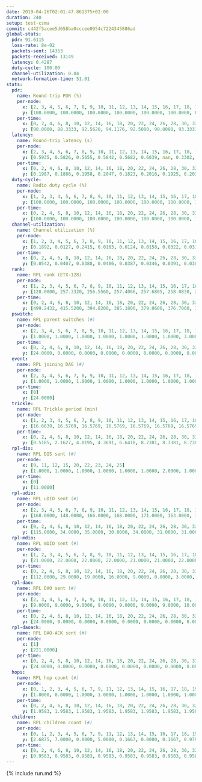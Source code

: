 ```yaml
---
date: 2019-04-26T02:01:47.861375+02:00
duration: 240
setup: test-csma
commit: c442f5acee5d658ba0cccee0954c7224345886ad
global-stats:
  pdr: 91.6115
  loss-rate: 8e-02
  packets-sent: 14353
  packets-received: 13149
  latency: 0.4287
  duty-cycle: 100.00
  channel-utilization: 0.04
  network-formation-time: 51.01
stats:
  pdr:
    name: Round-trip PDR (%)
    per-node:
      x: [2, 3, 4, 5, 6, 7, 8, 9, 10, 11, 12, 13, 14, 15, 16, 17, 18, 19, 20, 21, 22, 23, 24, 25]
      y: [100.0000, 100.0000, 100.0000, 100.0000, 100.0000, 100.0000, 0.0000, 99.8331, 0.0000, 100.0000, 100.0000, 100.0000, 100.0000, 100.0000, 100.0000, 100.0000, 100.0000, 100.0000, 100.0000, 100.0000, 100.0000, 100.0000, 100.0000, 100.0000]
    per-time:
      x: [0, 2, 4, 6, 8, 10, 12, 14, 16, 18, 20, 22, 24, 26, 28, 30, 32, 34, 36, 38, 40, 42, 44, 46, 48, 50, 52, 54, 56, 58, 60, 62, 64, 66, 68, 70, 72, 74, 76, 78, 80, 82, 84, 86, 88, 90, 92, 94, 96, 98, 100, 102, 104, 106, 108, 110, 112, 114, 116, 118, 120, 122, 124, 126, 128, 130, 132, 134, 136, 138, 140, 142, 144, 146, 148, 150, 152, 154, 156, 158, 160, 162, 164, 166, 168, 170, 172, 174, 176, 178, 180, 182, 184, 186, 188, 190, 192, 194, 196, 198, 200, 202, 204, 206, 208, 210, 212, 214, 216, 218, 220, 222, 224, 226, 228, 230, 232, 234, 236, 238, 240]
      y: [90.0000, 88.3333, 92.5620, 94.1176, 92.5000, 90.0000, 93.3333, 88.3333, 91.6667, 90.8333, 90.8333, 91.6667, 89.1667, 95.8333, 90.9091, 94.1176, 94.1667, 92.5000, 95.8333, 90.0000, 93.3333, 92.5000, 90.0000, 91.6667, 92.5000, 90.9091, 90.0000, 92.5000, 90.0000, 95.8333, 89.1667, 90.8333, 89.1667, 89.1667, 92.4370, 89.2562, 85.8333, 90.0000, 89.1667, 89.0756, 95.8678, 94.1667, 89.1667, 90.8333, 85.7143, 87.5000, 89.2562, 92.5000, 91.6667, 91.6667, 90.7563, 95.0413, 92.5000, 90.0000, 87.3950, 90.9091, 89.0756, 93.3884, 90.0000, 94.1176, 89.1667, 90.0000, 90.9091, 90.0000, 93.3333, 93.3333, 93.3333, 95.8333, 90.8333, 88.3333, 86.6667, 88.3333, 95.0000, 92.5000, 93.3333, 94.1667, 95.0000, 90.0000, 91.6667, 93.3333, 93.3333, 88.3333, 92.5000, 90.0000, 93.3333, 91.6667, 92.5000, 94.1667, 95.0000, 93.3333, 88.3333, 92.5000, 90.8333, 92.5000, 92.5000, 90.0000, 90.8333, 91.6667, 91.6667, 90.0000, 95.0000, 95.8333, 87.5000, 90.0000, 88.3333, 90.8333, 93.3333, 92.5000, 94.1667, 94.1667, 95.0000, 92.5000, 90.0000, 91.6667, 95.0000, 95.0000, 91.6667, 93.3333, 93.3333, 93.0556, null]
  latency:
    name: Round-trip latency (s)
    per-node:
      x: [2, 3, 4, 5, 6, 7, 8, 9, 10, 11, 12, 13, 14, 15, 16, 17, 18, 19, 20, 21, 22, 23, 24, 25]
      y: [0.5935, 0.5826, 0.5655, 0.5842, 0.5682, 0.6039, nan, 0.3302, nan, 0.3367, 0.3430, 0.3332, 0.3103, 0.3443, 0.3616, 0.3557, 0.3322, 0.4287, 0.3867, 0.3984, 0.4154, 0.3921, 0.4308, 0.4171]
    per-time:
      x: [0, 2, 4, 6, 8, 10, 12, 14, 16, 18, 20, 22, 24, 26, 28, 30, 32, 34, 36, 38, 40, 42, 44, 46, 48, 50, 52, 54, 56, 58, 60, 62, 64, 66, 68, 70, 72, 74, 76, 78, 80, 82, 84, 86, 88, 90, 92, 94, 96, 98, 100, 102, 104, 106, 108, 110, 112, 114, 116, 118, 120, 122, 124, 126, 128, 130, 132, 134, 136, 138, 140, 142, 144, 146, 148, 150, 152, 154, 156, 158, 160, 162, 164, 166, 168, 170, 172, 174, 176, 178, 180, 182, 184, 186, 188, 190, 192, 194, 196, 198, 200, 202, 204, 206, 208, 210, 212, 214, 216, 218, 220, 222, 224, 226, 228, 230, 232, 234, 236, 238, 240]
      y: [0.1987, 0.1886, 0.1958, 0.2047, 0.1823, 0.2016, 0.1925, 0.2034, 0.1898, 0.2070, 0.1989, 0.2005, 0.1946, 0.2066, 0.1975, 0.1960, 0.1909, 0.1840, 0.1990, 0.1929, 0.1952, 0.1927, 0.1787, 0.1942, 0.2050, 0.1760, 0.1872, 0.1888, 0.1840, 0.1818, 0.1819, 0.1779, 0.1860, 0.1879, 0.1761, 0.1878, 0.2004, 0.1782, 0.1878, 0.1929, 0.1901, 0.1838, 0.1862, 0.1892, 0.1987, 0.1940, 0.1873, 0.1960, 0.1795, 0.1906, 0.1850, 0.1849, 0.1773, 0.1866, 0.1958, 0.1937, 0.1903, 0.1872, 0.1841, 0.1784, 0.1883, 0.1906, 0.1843, 0.4866, 0.3969, 0.4303, 0.4769, 0.3641, 0.4158, 0.4831, 0.4593, 0.4592, 0.3873, 0.4920, 0.5065, 0.4762, 0.4286, 0.4411, 0.4335, 0.4850, 0.4539, 0.4604, 0.4040, 0.4003, 0.5187, 0.4453, 0.4367, 0.4999, 0.3773, 0.4024, 0.4244, 0.5333, 0.4885, 0.4655, 0.4175, 0.4147, 0.4682, 0.5906, 0.4389, 0.4868, 0.8250, 1.1723, 1.1508, 1.1582, 1.1443, 1.1499, 1.1616, 1.1644, 1.1450, 1.1545, 1.1557, 1.1597, 1.1583, 1.1499, 1.1595, 1.1593, 1.1481, 1.1499, 1.1623, 1.1506, null]
  duty-cycle:
    name: Radio duty cycle (%)
    per-node:
      x: [1, 2, 3, 4, 5, 6, 7, 8, 9, 10, 11, 12, 13, 14, 15, 16, 17, 18, 19, 20, 21, 22, 23, 24, 25]
      y: [100.0000, 100.0000, 100.0000, 100.0000, 100.0000, 100.0000, 100.0000, 100.0000, 100.0000, 100.0000, 100.0000, 100.0000, 100.0000, 100.0000, 100.0000, 100.0000, 100.0000, 100.0000, 100.0000, 100.0000, 100.0000, 100.0000, 100.0000, 100.0000, 100.0000]
    per-time:
      x: [0, 2, 4, 6, 8, 10, 12, 14, 16, 18, 20, 22, 24, 26, 28, 30, 32, 34, 36, 38, 40, 42, 44, 46, 48, 50, 52, 54, 56, 58, 60, 62, 64, 66, 68, 70, 72, 74, 76, 78, 80, 82, 84, 86, 88, 90, 92, 94, 96, 98, 100, 102, 104, 106, 108, 110, 112, 114, 116, 118, 120, 122, 124, 126, 128, 130, 132, 134, 136, 138, 140, 142, 144, 146, 148, 150, 152, 154, 156, 158, 160, 162, 164, 166, 168, 170, 172, 174, 176, 178, 180, 182, 184, 186, 188, 190, 192, 194, 196, 198, 200, 202, 204, 206, 208, 210, 212, 214, 216, 218, 220, 222, 224, 226, 228, 230, 232, 234, 236, 238]
      y: [100.0000, 100.0000, 100.0000, 100.0000, 100.0000, 100.0000, 100.0000, 100.0000, 100.0000, 100.0000, 100.0000, 100.0000, 100.0000, 100.0000, 100.0000, 100.0000, 100.0000, 100.0000, 100.0000, 100.0000, 100.0000, 100.0000, 100.0000, 100.0000, 100.0000, 100.0000, 100.0000, 100.0000, 100.0000, 100.0000, 100.0000, 100.0000, 100.0000, 100.0000, 100.0000, 100.0000, 100.0000, 100.0000, 100.0000, 100.0000, 100.0000, 100.0000, 100.0000, 100.0000, 100.0000, 100.0000, 100.0000, 100.0000, 100.0000, 100.0000, 100.0000, 100.0000, 100.0000, 100.0000, 100.0000, 100.0000, 100.0000, 100.0000, 100.0000, 100.0000, 100.0000, 100.0000, 100.0000, 100.0000, 100.0000, 100.0000, 100.0000, 100.0000, 100.0000, 100.0000, 100.0000, 100.0000, 100.0000, 100.0000, 100.0000, 100.0000, 100.0000, 100.0000, 100.0000, 100.0000, 100.0000, 100.0000, 100.0000, 100.0000, 100.0000, 100.0000, 100.0000, 100.0000, 100.0000, 100.0000, 100.0000, 100.0000, 100.0000, 100.0000, 100.0000, 100.0000, 100.0000, 100.0000, 100.0000, 100.0000, 100.0000, 100.0000, 100.0000, 100.0000, 100.0000, 100.0000, 100.0000, 100.0000, 100.0000, 100.0000, 100.0000, 100.0000, 100.0000, 100.0000, 100.0000, 100.0000, 100.0000, 100.0000, 100.0000, 100.0000]
  channel-utilization:
    name: Channel utilization (%)
    per-node:
      x: [1, 2, 3, 4, 5, 6, 7, 8, 9, 10, 11, 12, 13, 14, 15, 16, 17, 18, 19, 20, 21, 22, 23, 24, 25]
      y: [0.1892, 0.0127, 0.2415, 0.0163, 0.0124, 0.0158, 0.0322, 0.0312, 0.0146, 0.0303, 0.0149, 0.0136, 0.0139, 0.0138, 0.0352, 0.0399, 0.0448, 0.0776, 0.0167, 0.0141, 0.0134, 0.0133, 0.0156, 0.0135, 0.0145]
    per-time:
      x: [0, 2, 4, 6, 8, 10, 12, 14, 16, 18, 20, 22, 24, 26, 28, 30, 32, 34, 36, 38, 40, 42, 44, 46, 48, 50, 52, 54, 56, 58, 60, 62, 64, 66, 68, 70, 72, 74, 76, 78, 80, 82, 84, 86, 88, 90, 92, 94, 96, 98, 100, 102, 104, 106, 108, 110, 112, 114, 116, 118, 120, 122, 124, 126, 128, 130, 132, 134, 136, 138, 140, 142, 144, 146, 148, 150, 152, 154, 156, 158, 160, 162, 164, 166, 168, 170, 172, 174, 176, 178, 180, 182, 184, 186, 188, 190, 192, 194, 196, 198, 200, 202, 204, 206, 208, 210, 212, 214, 216, 218, 220, 222, 224, 226, 228, 230, 232, 234, 236, 238]
      y: [0.0542, 0.0407, 0.0388, 0.0406, 0.0387, 0.0346, 0.0391, 0.0386, 0.0383, 0.0372, 0.0401, 0.0364, 0.0391, 0.0381, 0.0539, 0.0360, 0.0376, 0.0370, 0.0377, 0.0402, 0.0375, 0.0397, 0.0336, 0.0360, 0.0387, 0.0385, 0.0352, 0.0388, 0.0435, 0.0378, 0.0353, 0.0344, 0.0377, 0.0376, 0.0362, 0.0363, 0.0375, 0.0340, 0.0358, 0.0352, 0.0378, 0.0390, 0.0416, 0.0392, 0.0372, 0.0386, 0.0372, 0.0368, 0.0363, 0.0366, 0.0372, 0.0403, 0.0379, 0.0345, 0.0347, 0.0379, 0.0364, 0.0432, 0.0365, 0.0376, 0.0357, 0.0361, 0.0371, 0.0343, 0.0391, 0.0382, 0.0390, 0.0389, 0.0414, 0.0380, 0.0364, 0.0433, 0.0377, 0.0373, 0.0364, 0.0364, 0.0400, 0.0394, 0.0357, 0.0393, 0.0356, 0.0361, 0.0379, 0.0409, 0.0359, 0.0400, 0.0410, 0.0370, 0.0374, 0.0412, 0.0360, 0.0340, 0.0369, 0.0368, 0.0375, 0.0390, 0.0348, 0.0381, 0.0369, 0.0344, 0.0443, 0.0407, 0.0391, 0.0365, 0.0380, 0.0355, 0.0358, 0.0389, 0.0342, 0.0405, 0.0360, 0.0392, 0.0379, 0.0353, 0.0446, 0.0358, 0.0407, 0.0360, 0.0383, 0.0393]
  rank:
    name: RPL rank (ETX-128)
    per-node:
      x: [1, 2, 3, 4, 5, 6, 7, 8, 9, 10, 11, 12, 13, 14, 15, 16, 17, 18, 19, 20, 21, 22, 23, 24, 25]
      y: [128.0000, 257.3320, 256.5560, 257.4066, 257.6805, 258.0830, 257.8714, 257.4025, 388.9053, 259.3776, 387.7521, 388.7769, 386.5726, 390.3942, 385.9004, 386.6390, 385.3444, 389.9668, 516.3580, 516.6872, 517.6008, 517.2158, 522.2573, 542.2397, 522.5187]
    per-time:
      x: [0, 2, 4, 6, 8, 10, 12, 14, 16, 18, 20, 22, 24, 26, 28, 30, 32, 34, 36, 38, 40, 42, 44, 46, 48, 50, 52, 54, 56, 58, 60, 62, 64, 66, 68, 70, 72, 74, 76, 78, 80, 82, 84, 86, 88, 90, 92, 94, 96, 98, 100, 102, 104, 106, 108, 110, 112, 114, 116, 118, 120, 122, 124, 126, 128, 130, 132, 134, 136, 138, 140, 142, 144, 146, 148, 150, 152, 154, 156, 158, 160, 162, 164, 166, 168, 170, 172, 174, 176, 178, 180, 182, 184, 186, 188, 190, 192, 194, 196, 198, 200, 202, 204, 206, 208, 210, 212, 214, 216, 218, 220, 222, 224, 226, 228, 230, 232, 234, 236, 238]
      y: [499.2432, 415.5200, 394.8200, 385.1800, 379.0600, 376.7000, 375.9600, 375.0800, 376.3400, 376.3400, 376.3800, 376.3200, 376.1200, 376.2200, 376.8800, 377.4200, 377.5294, 372.2000, 371.7600, 371.7600, 371.8000, 372.1000, 372.9200, 371.1000, 370.0200, 369.8200, 369.9200, 369.6000, 369.8600, 369.8600, 370.2400, 370.1600, 371.5200, 370.9400, 369.3800, 369.1200, 369.8800, 370.2400, 369.6000, 369.4200, 369.7000, 370.8200, 370.7600, 370.9800, 371.0800, 371.5400, 370.9400, 370.9600, 371.2600, 371.1800, 371.8800, 371.5400, 371.2800, 371.7200, 372.3000, 379.0755, 369.7400, 369.9800, 369.7600, 369.5400, 369.6400, 369.5800, 370.1000, 370.0600, 369.3000, 369.6400, 369.4800, 370.0200, 369.4400, 369.4800, 369.8400, 370.5400, 370.4400, 370.5800, 373.2157, 372.8800, 373.4000, 373.0400, 373.2800, 373.3400, 373.2745, 373.0600, 373.5686, 371.0400, 370.2600, 371.3800, 370.7600, 370.2200, 369.5400, 368.9200, 369.0200, 368.7800, 369.2200, 369.5000, 369.8400, 371.6400, 370.7600, 371.3200, 370.8800, 370.7600, 370.2308, 369.6000, 369.5000, 369.5000, 370.1400, 369.9200, 369.6200, 369.5800, 369.8800, 369.9000, 369.0400, 370.1200, 370.4200, 370.0600, 370.2000, 370.5000, 372.7647, 369.3200, 372.3922, 369.1800]
  pswitch:
    name: RPL parent switches (#)
    per-node:
      x: [2, 3, 4, 5, 6, 7, 8, 9, 10, 11, 12, 13, 14, 15, 16, 17, 18, 19, 20, 21, 22, 23, 24, 25]
      y: [1.0000, 1.0000, 1.0000, 1.0000, 1.0000, 1.0000, 1.0000, 3.0000, 1.0000, 2.0000, 2.0000, 1.0000, 1.0000, 1.0000, 1.0000, 1.0000, 1.0000, 3.0000, 3.0000, 3.0000, 1.0000, 1.0000, 2.0000, 1.0000]
    per-time:
      x: [0, 2, 4, 6, 8, 10, 12, 14, 16, 18, 20, 22, 24, 26, 28, 30, 32, 34, 36, 38, 40, 42, 44, 46, 48, 50, 52, 54, 56, 58, 60, 62, 64, 66, 68, 70, 72, 74, 76, 78, 80, 82, 84, 86, 88, 90, 92, 94, 96, 98, 100, 102, 104, 106, 108, 110, 112, 114, 116, 118, 120, 122, 124, 126, 128, 130, 132, 134, 136, 138, 140, 142, 144, 146, 148, 150, 152, 154, 156, 158, 160, 162, 164, 166, 168, 170, 172, 174, 176, 178, 180, 182, 184, 186, 188, 190, 192, 194, 196, 198, 200, 202, 204, 206, 208, 210, 212, 214, 216, 218, 220, 222, 224, 226, 228, 230, 232, 234, 236]
      y: [24.0000, 0.0000, 0.0000, 0.0000, 0.0000, 0.0000, 0.0000, 0.0000, 0.0000, 0.0000, 0.0000, 0.0000, 0.0000, 0.0000, 0.0000, 0.0000, 1.0000, 0.0000, 0.0000, 0.0000, 0.0000, 0.0000, 0.0000, 0.0000, 0.0000, 0.0000, 0.0000, 0.0000, 0.0000, 0.0000, 0.0000, 0.0000, 0.0000, 0.0000, 0.0000, 0.0000, 0.0000, 0.0000, 0.0000, 0.0000, 0.0000, 0.0000, 0.0000, 0.0000, 0.0000, 0.0000, 0.0000, 0.0000, 0.0000, 0.0000, 0.0000, 0.0000, 0.0000, 0.0000, 0.0000, 3.0000, 0.0000, 0.0000, 0.0000, 0.0000, 0.0000, 0.0000, 0.0000, 0.0000, 0.0000, 0.0000, 0.0000, 0.0000, 0.0000, 0.0000, 0.0000, 0.0000, 0.0000, 0.0000, 1.0000, 0.0000, 0.0000, 0.0000, 0.0000, 0.0000, 1.0000, 0.0000, 1.0000, 0.0000, 0.0000, 0.0000, 0.0000, 0.0000, 0.0000, 0.0000, 0.0000, 0.0000, 0.0000, 0.0000, 0.0000, 0.0000, 0.0000, 0.0000, 0.0000, 0.0000, 2.0000, 0.0000, 0.0000, 0.0000, 0.0000, 0.0000, 0.0000, 0.0000, 0.0000, 0.0000, 0.0000, 0.0000, 0.0000, 0.0000, 0.0000, 0.0000, 1.0000, 0.0000, 1.0000]
  event:
    name: RPL joining DAG (#)
    per-node:
      x: [2, 3, 4, 5, 6, 7, 8, 9, 10, 11, 12, 13, 14, 15, 16, 17, 18, 19, 20, 21, 22, 23, 24, 25]
      y: [1.0000, 1.0000, 1.0000, 1.0000, 1.0000, 1.0000, 1.0000, 1.0000, 1.0000, 1.0000, 1.0000, 1.0000, 1.0000, 1.0000, 1.0000, 1.0000, 1.0000, 1.0000, 1.0000, 1.0000, 1.0000, 1.0000, 1.0000, 1.0000]
    per-time:
      x: [0]
      y: [24.0000]
  trickle:
    name: RPL Trickle period (min)
    per-node:
      x: [1, 2, 3, 4, 5, 6, 7, 8, 9, 10, 11, 12, 13, 14, 15, 16, 17, 18, 19, 20, 21, 22, 23, 24, 25]
      y: [16.6639, 16.5769, 16.5769, 16.5769, 16.5769, 16.5769, 16.5769, 16.5769, 16.5472, 16.5769, 16.5434, 16.5434, 16.5769, 16.5395, 16.5758, 16.5758, 16.5769, 16.5304, 16.5382, 16.5382, 16.5382, 16.5299, 16.5304, 16.5338, 16.5253]
    per-time:
      x: [0, 2, 4, 6, 8, 10, 12, 14, 16, 18, 20, 22, 24, 26, 28, 30, 32, 34, 36, 38, 40, 42, 44, 46, 48, 50, 52, 54, 56, 58, 60, 62, 64, 66, 68, 70, 72, 74, 76, 78, 80, 82, 84, 86, 88, 90, 92, 94, 96, 98, 100, 102, 104, 106, 108, 110, 112, 114, 116, 118, 120, 122, 124, 126, 128, 130, 132, 134, 136, 138, 140, 142, 144, 146, 148, 150, 152, 154, 156, 158, 160, 162, 164, 166, 168, 170, 172, 174, 176, 178, 180, 182, 184, 186, 188, 190, 192, 194, 196, 198, 200, 202, 204, 206, 208, 210, 212, 214, 216, 218, 220, 222, 224, 226, 228, 230, 232, 234, 236, 238]
      y: [0.5185, 2.1627, 4.0195, 4.3691, 6.6410, 8.7381, 8.7381, 8.7381, 11.0100, 17.4763, 17.4763, 17.4763, 17.4763, 17.4763, 17.4763, 17.4763, 17.4763, 17.4763, 17.4763, 17.4763, 17.4763, 17.4763, 17.4763, 17.4763, 17.4763, 17.4763, 17.4763, 17.4763, 17.4763, 17.4763, 17.4763, 17.4763, 17.4763, 17.4763, 17.4763, 17.4763, 17.4763, 17.4763, 17.4763, 17.4763, 17.4763, 17.4763, 17.4763, 17.4763, 17.4763, 17.4763, 17.4763, 17.4763, 17.4763, 17.4763, 17.4763, 17.4763, 17.4763, 17.4763, 17.4763, 17.4763, 17.4763, 17.4763, 17.4763, 17.4763, 17.4763, 17.4763, 17.4763, 17.4763, 17.4763, 17.4763, 17.4763, 17.4763, 17.4763, 17.4763, 17.4763, 17.4763, 17.4763, 17.4763, 17.4763, 17.4763, 17.4763, 17.4763, 17.4763, 17.4763, 17.4763, 17.4763, 17.4763, 17.4763, 17.4763, 17.4763, 17.4763, 17.4763, 17.4763, 17.4763, 17.4763, 17.4763, 17.4763, 17.4763, 17.4763, 17.4763, 17.4763, 17.4763, 17.4763, 17.4763, 17.4763, 17.4763, 17.4763, 17.4763, 17.4763, 17.4763, 17.4763, 17.4763, 17.4763, 17.4763, 17.4763, 17.4763, 17.4763, 17.4763, 17.4763, 17.4763, 17.4763, 17.4763, 17.4763, 17.4763]
  rpl-dis:
    name: RPL DIS sent (#)
    per-node:
      x: [9, 11, 12, 15, 20, 22, 23, 24, 25]
      y: [1.0000, 1.0000, 1.0000, 1.0000, 1.0000, 1.0000, 2.0000, 1.0000, 2.0000]
    per-time:
      x: [0]
      y: [11.0000]
  rpl-udio:
    name: RPL uDIO sent (#)
    per-node:
      x: [2, 3, 4, 5, 6, 7, 8, 9, 10, 11, 12, 13, 14, 15, 16, 17, 18, 19, 20, 21, 22, 23, 24, 25]
      y: [168.0000, 148.0000, 166.0000, 168.0000, 171.0000, 163.0000, 166.0000, 164.0000, 167.0000, 162.0000, 166.0000, 169.0000, 162.0000, 163.0000, 173.0000, 158.0000, 158.0000, 168.0000, 169.0000, 167.0000, 162.0000, 169.0000, 164.0000, 163.0000]
    per-time:
      x: [0, 2, 4, 6, 8, 10, 12, 14, 16, 18, 20, 22, 24, 26, 28, 30, 32, 34, 36, 38, 40, 42, 44, 46, 48, 50, 52, 54, 56, 58, 60, 62, 64, 66, 68, 70, 72, 74, 76, 78, 80, 82, 84, 86, 88, 90, 92, 94, 96, 98, 100, 102, 104, 106, 108, 110, 112, 114, 116, 118, 120, 122, 124, 126, 128, 130, 132, 134, 136, 138, 140, 142, 144, 146, 148, 150, 152, 154, 156, 158, 160, 162, 164, 166, 168, 170, 172, 174, 176, 178, 180, 182, 184, 186, 188, 190, 192, 194, 196, 198, 200, 202, 204, 206, 208, 210, 212, 214, 216, 218, 220, 222, 224, 226, 228, 230, 232, 234, 236, 238, 240]
      y: [115.0000, 34.0000, 35.0000, 30.0000, 34.0000, 31.0000, 31.0000, 30.0000, 34.0000, 31.0000, 33.0000, 32.0000, 34.0000, 34.0000, 33.0000, 28.0000, 33.0000, 30.0000, 30.0000, 32.0000, 32.0000, 36.0000, 29.0000, 32.0000, 36.0000, 31.0000, 29.0000, 31.0000, 33.0000, 35.0000, 30.0000, 32.0000, 33.0000, 32.0000, 28.0000, 31.0000, 30.0000, 35.0000, 32.0000, 34.0000, 30.0000, 35.0000, 31.0000, 28.0000, 34.0000, 34.0000, 34.0000, 33.0000, 29.0000, 30.0000, 40.0000, 27.0000, 34.0000, 28.0000, 36.0000, 30.0000, 34.0000, 34.0000, 30.0000, 33.0000, 29.0000, 33.0000, 34.0000, 36.0000, 34.0000, 30.0000, 27.0000, 33.0000, 35.0000, 32.0000, 28.0000, 33.0000, 31.0000, 29.0000, 34.0000, 30.0000, 29.0000, 37.0000, 34.0000, 35.0000, 33.0000, 31.0000, 36.0000, 32.0000, 31.0000, 36.0000, 35.0000, 31.0000, 30.0000, 29.0000, 35.0000, 34.0000, 35.0000, 30.0000, 33.0000, 30.0000, 33.0000, 32.0000, 35.0000, 32.0000, 34.0000, 30.0000, 31.0000, 33.0000, 36.0000, 30.0000, 33.0000, 28.0000, 31.0000, 34.0000, 28.0000, 33.0000, 32.0000, 34.0000, 36.0000, 36.0000, 31.0000, 33.0000, 33.0000, 28.0000, 5.0000]
  rpl-mdio:
    name: RPL mDIO sent (#)
    per-node:
      x: [1, 2, 3, 4, 5, 6, 7, 8, 9, 10, 11, 12, 13, 14, 15, 16, 17, 18, 19, 20, 21, 22, 23, 24, 25]
      y: [21.0000, 22.0000, 22.0000, 22.0000, 21.0000, 21.0000, 22.0000, 21.0000, 20.0000, 21.0000, 21.0000, 21.0000, 20.0000, 21.0000, 21.0000, 21.0000, 20.0000, 21.0000, 22.0000, 21.0000, 21.0000, 21.0000, 20.0000, 20.0000, 21.0000]
    per-time:
      x: [0, 2, 4, 6, 8, 10, 12, 14, 16, 18, 20, 22, 24, 26, 28, 30, 32, 34, 36, 38, 40, 42, 44, 46, 48, 50, 52, 54, 56, 58, 60, 62, 64, 66, 68, 70, 72, 74, 76, 78, 80, 82, 84, 86, 88, 90, 92, 94, 96, 98, 100, 102, 104, 106, 108, 110, 112, 114, 116, 118, 120, 122, 124, 126, 128, 130, 132, 134, 136, 138, 140, 142, 144, 146, 148, 150, 152, 154, 156, 158, 160, 162, 164, 166, 168, 170, 172, 174, 176, 178, 180, 182, 184, 186, 188, 190, 192, 194, 196, 198, 200, 202, 204, 206, 208, 210, 212, 214, 216, 218, 220, 222, 224, 226, 228, 230, 232, 234, 236, 238, 240]
      y: [112.0000, 29.0000, 19.0000, 16.0000, 9.0000, 0.0000, 3.0000, 11.0000, 10.0000, 1.0000, 0.0000, 0.0000, 0.0000, 6.0000, 3.0000, 7.0000, 6.0000, 3.0000, 0.0000, 0.0000, 0.0000, 0.0000, 3.0000, 8.0000, 6.0000, 5.0000, 3.0000, 0.0000, 0.0000, 0.0000, 2.0000, 8.0000, 2.0000, 8.0000, 4.0000, 1.0000, 0.0000, 0.0000, 0.0000, 7.0000, 3.0000, 6.0000, 4.0000, 5.0000, 0.0000, 0.0000, 0.0000, 0.0000, 5.0000, 3.0000, 6.0000, 9.0000, 2.0000, 0.0000, 0.0000, 0.0000, 1.0000, 3.0000, 4.0000, 7.0000, 8.0000, 2.0000, 0.0000, 0.0000, 0.0000, 2.0000, 8.0000, 5.0000, 4.0000, 6.0000, 0.0000, 0.0000, 0.0000, 0.0000, 4.0000, 4.0000, 5.0000, 9.0000, 3.0000, 0.0000, 0.0000, 0.0000, 0.0000, 6.0000, 6.0000, 4.0000, 5.0000, 4.0000, 0.0000, 0.0000, 0.0000, 0.0000, 6.0000, 7.0000, 2.0000, 6.0000, 4.0000, 0.0000, 0.0000, 0.0000, 2.0000, 8.0000, 4.0000, 5.0000, 5.0000, 1.0000, 0.0000, 0.0000, 0.0000, 0.0000, 6.0000, 8.0000, 6.0000, 5.0000, 0.0000, 0.0000, 0.0000, 0.0000, 6.0000, 9.0000, 0.0000]
  rpl-dao:
    name: RPL DAO sent (#)
    per-node:
      x: [2, 3, 4, 5, 6, 7, 8, 9, 10, 11, 12, 13, 14, 15, 16, 17, 18, 19, 20, 21, 22, 23, 24, 25]
      y: [9.0000, 9.0000, 9.0000, 9.0000, 9.0000, 9.0000, 9.0000, 10.0000, 9.0000, 9.0000, 9.0000, 9.0000, 9.0000, 9.0000, 9.0000, 9.0000, 9.0000, 10.0000, 10.0000, 10.0000, 9.0000, 9.0000, 10.0000, 9.0000]
    per-time:
      x: [0, 2, 4, 6, 8, 10, 12, 14, 16, 18, 20, 22, 24, 26, 28, 30, 32, 34, 36, 38, 40, 42, 44, 46, 48, 50, 52, 54, 56, 58, 60, 62, 64, 66, 68, 70, 72, 74, 76, 78, 80, 82, 84, 86, 88, 90, 92, 94, 96, 98, 100, 102, 104, 106, 108, 110, 112, 114, 116, 118, 120, 122, 124, 126, 128, 130, 132, 134, 136, 138, 140, 142, 144, 146, 148, 150, 152, 154, 156, 158, 160, 162, 164, 166, 168, 170, 172, 174, 176, 178, 180, 182, 184, 186, 188, 190, 192, 194, 196, 198, 200, 202, 204, 206, 208, 210, 212, 214, 216, 218, 220, 222, 224, 226, 228, 230, 232, 234, 236]
      y: [24.0000, 0.0000, 0.0000, 0.0000, 0.0000, 0.0000, 0.0000, 0.0000, 0.0000, 0.0000, 0.0000, 0.0000, 0.0000, 0.0000, 24.0000, 0.0000, 1.0000, 0.0000, 0.0000, 0.0000, 0.0000, 0.0000, 0.0000, 0.0000, 0.0000, 0.0000, 0.0000, 0.0000, 22.0000, 1.0000, 1.0000, 0.0000, 0.0000, 0.0000, 0.0000, 0.0000, 0.0000, 0.0000, 0.0000, 0.0000, 0.0000, 0.0000, 20.0000, 3.0000, 1.0000, 0.0000, 0.0000, 0.0000, 0.0000, 0.0000, 0.0000, 0.0000, 0.0000, 0.0000, 0.0000, 3.0000, 7.0000, 13.0000, 0.0000, 1.0000, 0.0000, 0.0000, 0.0000, 0.0000, 0.0000, 0.0000, 0.0000, 0.0000, 0.0000, 1.0000, 2.0000, 20.0000, 0.0000, 1.0000, 1.0000, 0.0000, 0.0000, 0.0000, 0.0000, 0.0000, 1.0000, 0.0000, 1.0000, 1.0000, 1.0000, 16.0000, 2.0000, 1.0000, 1.0000, 0.0000, 0.0000, 0.0000, 0.0000, 0.0000, 0.0000, 1.0000, 1.0000, 1.0000, 1.0000, 9.0000, 10.0000, 1.0000, 0.0000, 1.0000, 0.0000, 0.0000, 0.0000, 0.0000, 0.0000, 1.0000, 0.0000, 0.0000, 1.0000, 6.0000, 14.0000, 1.0000, 1.0000, 1.0000, 1.0000]
  rpl-daoack:
    name: RPL DAO-ACK sent (#)
    per-node:
      x: [1]
      y: [221.0000]
    per-time:
      x: [0, 2, 4, 6, 8, 10, 12, 14, 16, 18, 20, 22, 24, 26, 28, 30, 32, 34, 36, 38, 40, 42, 44, 46, 48, 50, 52, 54, 56, 58, 60, 62, 64, 66, 68, 70, 72, 74, 76, 78, 80, 82, 84, 86, 88, 90, 92, 94, 96, 98, 100, 102, 104, 106, 108, 110, 112, 114, 116, 118, 120, 122, 124, 126, 128, 130, 132, 134, 136, 138, 140, 142, 144, 146, 148, 150, 152, 154, 156, 158, 160, 162, 164, 166, 168, 170, 172, 174, 176, 178, 180, 182, 184, 186, 188, 190, 192, 194, 196, 198, 200, 202, 204, 206, 208, 210, 212, 214, 216, 218, 220, 222, 224, 226, 228, 230, 232, 234, 236]
      y: [24.0000, 0.0000, 0.0000, 0.0000, 0.0000, 0.0000, 0.0000, 0.0000, 0.0000, 0.0000, 0.0000, 0.0000, 0.0000, 0.0000, 24.0000, 0.0000, 1.0000, 0.0000, 0.0000, 0.0000, 0.0000, 0.0000, 0.0000, 0.0000, 0.0000, 0.0000, 0.0000, 0.0000, 22.0000, 1.0000, 1.0000, 0.0000, 0.0000, 0.0000, 0.0000, 0.0000, 0.0000, 0.0000, 0.0000, 0.0000, 0.0000, 0.0000, 20.0000, 3.0000, 1.0000, 0.0000, 0.0000, 0.0000, 0.0000, 0.0000, 0.0000, 0.0000, 0.0000, 0.0000, 0.0000, 3.0000, 7.0000, 13.0000, 0.0000, 1.0000, 0.0000, 0.0000, 0.0000, 0.0000, 0.0000, 0.0000, 0.0000, 0.0000, 0.0000, 1.0000, 2.0000, 20.0000, 0.0000, 1.0000, 1.0000, 0.0000, 0.0000, 0.0000, 0.0000, 0.0000, 1.0000, 0.0000, 1.0000, 1.0000, 1.0000, 16.0000, 2.0000, 1.0000, 1.0000, 0.0000, 0.0000, 0.0000, 0.0000, 0.0000, 0.0000, 1.0000, 1.0000, 1.0000, 1.0000, 9.0000, 10.0000, 1.0000, 0.0000, 1.0000, 0.0000, 0.0000, 0.0000, 0.0000, 0.0000, 1.0000, 0.0000, 0.0000, 1.0000, 6.0000, 14.0000, 1.0000, 1.0000, 1.0000, 1.0000]
  hops:
    name: RPL hop count (#)
    per-node:
      x: [0, 1, 2, 3, 4, 5, 6, 7, 9, 11, 12, 13, 14, 15, 16, 17, 18, 19, 20, 21, 22, 23, 24, 25]
      y: [1.0000, 0.0000, 1.0000, 1.0000, 1.0000, 1.0000, 1.0000, 1.0000, 2.0000, 2.0000, 2.0000, 2.0000, 2.0000, 2.0000, 2.0000, 2.0000, 2.0000, 3.0000, 3.0000, 3.0000, 3.0000, 3.0000, 3.1333, 3.0000]
    per-time:
      x: [0, 2, 4, 6, 8, 10, 12, 14, 16, 18, 20, 22, 24, 26, 28, 30, 32, 34, 36, 38, 40, 42, 44, 46, 48, 50, 52, 54, 56, 58, 60, 62, 64, 66, 68, 70, 72, 74, 76, 78, 80, 82, 84, 86, 88, 90, 92, 94, 96, 98, 100, 102, 104, 106, 108, 110, 112, 114, 116, 118, 120, 122, 124, 126, 128, 130, 132, 134, 136, 138, 140, 142, 144, 146, 148, 150, 152, 154, 156, 158, 160, 162, 164, 166, 168, 170, 172, 174, 176, 178, 180, 182, 184, 186, 188, 190, 192, 194, 196, 198, 200, 202, 204, 206, 208, 210, 212, 214, 216, 218, 220, 222, 224, 226, 228, 230, 232, 234, 236, 238]
      y: [1.9583, 1.9583, 1.9583, 1.9583, 1.9583, 1.9583, 1.9583, 1.9583, 1.9583, 1.9583, 1.9583, 1.9583, 1.9583, 1.9583, 1.9583, 1.9375, 1.9167, 1.9167, 1.9167, 1.9167, 1.9167, 1.9167, 1.9167, 1.9167, 1.9167, 1.9167, 1.9167, 1.9167, 1.9167, 1.9167, 1.9167, 1.9167, 1.9167, 1.9167, 1.9167, 1.9167, 1.9167, 1.9167, 1.9167, 1.9167, 1.9167, 1.9167, 1.9167, 1.9167, 1.9167, 1.9167, 1.9167, 1.9167, 1.9167, 1.9167, 1.9167, 1.9167, 1.9167, 1.9167, 1.9167, 1.9167, 1.9167, 1.9167, 1.9167, 1.9167, 1.9167, 1.9167, 1.9167, 1.9167, 1.9167, 1.9167, 1.9167, 1.9167, 1.9167, 1.9167, 1.9167, 1.9167, 1.9167, 1.9167, 1.9167, 1.9167, 1.9167, 1.9167, 1.9167, 1.9167, 1.9167, 1.9167, 1.9167, 1.9167, 1.9167, 1.9167, 1.9167, 1.9167, 1.9167, 1.9167, 1.9167, 1.9167, 1.9167, 1.9167, 1.9167, 1.9167, 1.9167, 1.9167, 1.9167, 1.9167, 1.9167, 1.9167, 1.9167, 1.9167, 1.9167, 1.9167, 1.9167, 1.9167, 1.9167, 1.9167, 1.9167, 1.9167, 1.9167, 1.9167, 1.9167, 1.9167, 1.9167, 1.9167, 1.9167, 1.9167]
  children:
    name: RPL children count (#)
    per-node:
      x: [0, 1, 2, 3, 4, 5, 6, 7, 9, 11, 12, 13, 14, 15, 16, 17, 18, 19, 20, 21, 22, 23, 24, 25]
      y: [2.6875, 7.0000, 0.0000, 5.0000, 0.1667, 0.0000, 0.1667, 0.9792, 0.0000, 0.0000, 0.0000, 0.0000, 0.0000, 1.0333, 1.3750, 1.3833, 3.0750, 0.1333, 0.0000, 0.0000, 0.0000, 0.0000, 0.0000, 0.0000]
    per-time:
      x: [0, 2, 4, 6, 8, 10, 12, 14, 16, 18, 20, 22, 24, 26, 28, 30, 32, 34, 36, 38, 40, 42, 44, 46, 48, 50, 52, 54, 56, 58, 60, 62, 64, 66, 68, 70, 72, 74, 76, 78, 80, 82, 84, 86, 88, 90, 92, 94, 96, 98, 100, 102, 104, 106, 108, 110, 112, 114, 116, 118, 120, 122, 124, 126, 128, 130, 132, 134, 136, 138, 140, 142, 144, 146, 148, 150, 152, 154, 156, 158, 160, 162, 164, 166, 168, 170, 172, 174, 176, 178, 180, 182, 184, 186, 188, 190, 192, 194, 196, 198, 200, 202, 204, 206, 208, 210, 212, 214, 216, 218, 220, 222, 224, 226, 228, 230, 232, 234, 236, 238]
      y: [0.9583, 0.9583, 0.9583, 0.9583, 0.9583, 0.9583, 0.9583, 0.9583, 0.9583, 0.9583, 0.9583, 0.9583, 0.9583, 0.9583, 0.9583, 0.9583, 0.9583, 0.9583, 0.9583, 0.9583, 0.9583, 0.9583, 0.9583, 0.9583, 0.9583, 0.9583, 0.9583, 0.9583, 0.9583, 0.9583, 0.9583, 0.9583, 0.9583, 0.9583, 0.9583, 0.9583, 0.9583, 0.9583, 0.9583, 0.9583, 0.9583, 0.9583, 0.9583, 0.9583, 0.9583, 0.9583, 0.9583, 0.9583, 0.9583, 0.9583, 0.9583, 0.9583, 0.9583, 0.9583, 0.9583, 0.9583, 0.9583, 0.9583, 0.9583, 0.9583, 0.9583, 0.9583, 0.9583, 0.9583, 0.9583, 0.9583, 0.9583, 0.9583, 0.9583, 0.9583, 0.9583, 0.9583, 0.9583, 0.9583, 0.9583, 0.9583, 0.9583, 0.9583, 0.9583, 0.9583, 0.9583, 0.9583, 0.9583, 0.9583, 0.9583, 0.9583, 0.9583, 0.9583, 0.9583, 0.9583, 0.9583, 0.9583, 0.9583, 0.9583, 0.9583, 0.9583, 0.9583, 0.9583, 0.9583, 0.9583, 0.9583, 0.9583, 0.9583, 0.9583, 0.9583, 0.9583, 0.9583, 0.9583, 0.9583, 0.9583, 0.9583, 0.9583, 0.9583, 0.9583, 0.9583, 0.9583, 0.9583, 0.9583, 0.9583, 0.9583]
---
```


{% include run.md %}

